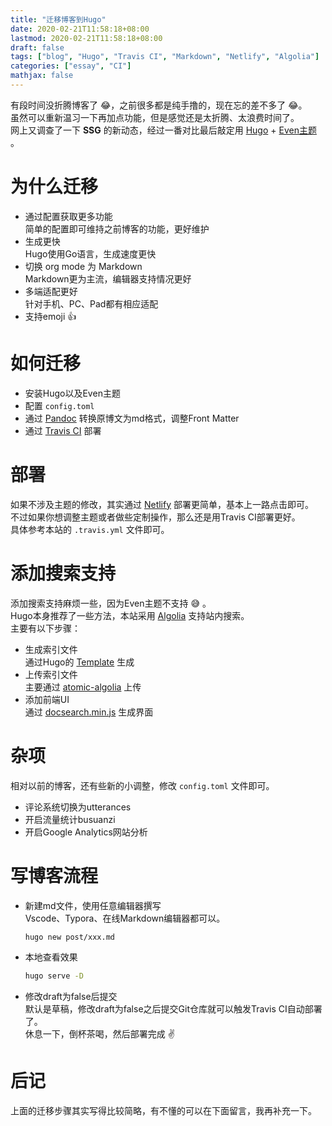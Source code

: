 ```yaml
---
title: "迁移博客到Hugo"
date: 2020-02-21T11:58:18+08:00
lastmod: 2020-02-21T11:58:18+08:00
draft: false
tags: ["blog", "Hugo", "Travis CI", "Markdown", "Netlify", "Algolia"]
categories: ["essay", "CI"]
mathjax: false
---
```


有段时间没折腾博客了 :joy:，之前很多都是纯手撸的，现在忘的差不多了 :joy:。  
虽然可以重新温习一下再加点功能，但是感觉还是太折腾、太浪费时间了。  
网上又调查了一下 **SSG** 的新动态，经过一番对比最后敲定用 [Hugo](https://zilongshanren.com/post/move-from-hexo-to-hugo/
)  + [Even主题](https://themes.gohugo.io/hugo-theme-even/) 。
<!--more-->

# 为什么迁移
- 通过配置获取更多功能  
  简单的配置即可维持之前博客的功能，更好维护
- 生成更快  
  Hugo使用Go语言，生成速度更快
- 切换 org mode 为 Markdown  
  Markdown更为主流，编辑器支持情况更好
- 多端适配更好  
  针对手机、PC、Pad都有相应适配
- 支持emoji :thumbsup:

# 如何迁移

- 安装Hugo以及Even主题
- 配置 `config.toml`
- 通过 [Pandoc](https://pandoc.org/) 转换原博文为md格式，调整Front Matter
- 通过 [Travis CI](https://travis-ci.org/) 部署

# 部署
如果不涉及主题的修改，其实通过 [Netlify](https://app.netlify.com/) 部署更简单，基本上一路点击即可。  
不过如果你想调整主题或者做些定制操作，那么还是用Travis CI部署更好。  
具体参考本站的 `.travis.yml` 文件即可。

# 添加搜索支持
添加搜索支持麻烦一些，因为Even主题不支持 :sweat_smile: 。  
Hugo本身推荐了一些方法，本站采用 [Algolia](https://www.algolia.com/) 支持站内搜索。  
主要有以下步骤：
- 生成索引文件  
  通过Hugo的 [Template](https://gohugo.io/templates/) 生成
- 上传索引文件  
  主要通过 [atomic-algolia](https://www.npmjs.com/package/atomic-algolia) 上传
- 添加前端UI  
  通过 [docsearch.min.js](https://github.com/algolia/docsearch) 生成界面

# 杂项
相对以前的博客，还有些新的小调整，修改 `config.toml` 文件即可。
- 评论系统切换为utterances
- 开启流量统计busuanzi
- 开启Google Analytics网站分析

# 写博客流程
- 新建md文件，使用任意编辑器撰写  
  Vscode、Typora、在线Markdown编辑器都可以。  
  ```bash
  hugo new post/xxx.md
  ```
- 本地查看效果  
  ```bash
  hugo serve -D
  ```
- 修改draft为false后提交  
  默认是草稿，修改draft为false之后提交Git仓库就可以触发Travis CI自动部署了。  
  休息一下，倒杯茶喝，然后部署完成 :v:

# 后记
上面的迁移步骤其实写得比较简略，有不懂的可以在下面留言，我再补充一下。  
